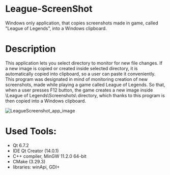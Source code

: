 # League-ScreenShot
Windows only application, that copies screenshots made in game, called "League of Legends", into a Windows clipboard.

# Description
This application lets you select directory to monitor for new file changes. If a new image is copied or created inside selected directory, it is automatically copied into clipboard, so a user can paste it conveniently. <br>
This program was designated in mind of monitoring creation of new screenshots, made while playing a game called League of Legends. So that, when a user presses F12 button, the game creates a new image inside \League of Legends\Screenshots\ directory, which thanks to this program is then copied into a Windows clipboard.

![LeagueScreenshot_app_image](https://github.com/user-attachments/assets/2586e304-225c-4044-aa44-3a9dbd33ea7a)

# Used Tools:
- Qt 6.7.2
- IDE Qt Creator (14.0.1)
- C++ compiler, MinGW 11.2.0 64-bit
- CMake (3.29.3)
- libraries: winApi, GDI+
